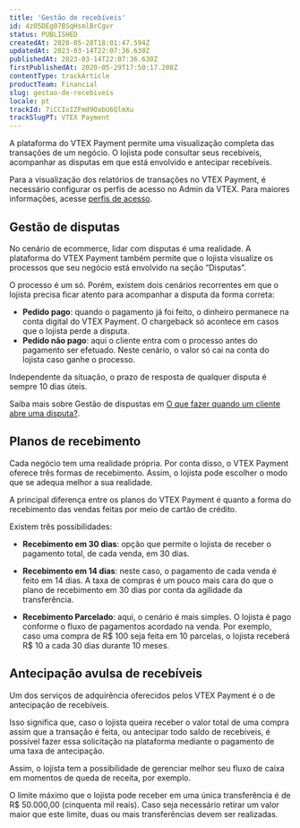 ```yaml
---
title: 'Gestão de recebíveis'
id: 4zO5DEg07BSqHsmlBrCgvr
status: PUBLISHED
createdAt: 2020-05-28T18:01:47.594Z
updatedAt: 2023-03-14T22:07:36.630Z
publishedAt: 2023-03-14T22:07:36.630Z
firstPublishedAt: 2020-05-29T17:50:17.208Z
contentType: trackArticle
productTeam: Financial
slug: gestao-de-recebiveis
locale: pt
trackId: 7iCCIoIZFmd9OabU6QlmXu
trackSlugPT: VTEX Payment
---
```


A plataforma do VTEX Payment permite uma visualização completa das transações de um negócio. O lojista pode consultar seus recebíveis, acompanhar as disputas em que está envolvido e antecipar recebíveis. 

Para a visualização dos relatórios de transações no VTEX Payment, é necessário configurar os perfis de acesso no Admin da VTEX. Para maiores informações, acesse [perfis de acesso](https://help.vtex.com/pt/tutorial/perfis-de-acesso--7HKK5Uau2H6wxE1rH5oRbc?&utm_source=autocomplete#vtex-payment-account-holder).

## Gestão de disputas

No cenário de ecommerce, lidar com disputas é uma realidade. A plataforma do VTEX Payment também permite que o lojista visualize os processos que seu negócio está envolvido na seção “Disputas”. 

O processo é um só. Porém, existem dois cenários recorrentes em que o lojista precisa ficar atento para acompanhar a disputa da forma correta:

- __Pedido pago__: quando o pagamento já foi feito, o dinheiro permanece na conta digital do VTEX Payment. O chargeback só acontece em casos que o lojista perde a disputa.  
- __Pedido não pago__: aqui o cliente entra com o processo antes do pagamento ser efetuado. Neste cenário, o valor só cai na conta do lojista caso ganhe o processo. 

Independente da situação, o prazo de resposta de qualquer disputa é sempre 10 dias úteis.

Saiba mais sobre Gestão de dispustas em [O que fazer quando um cliente abre uma disputa?](https://help.vtex.com/pt/tutorial/o-que-fazer-quando-um-cliente-abre-uma-disputa--JIKPGpj4B0E7XRF9YOJ09#).

## Planos de recebimento

Cada negócio tem uma realidade própria. Por conta disso, o VTEX Payment oferece três formas de recebimento. Assim, o lojista pode escolher o modo que se adequa melhor a sua realidade.

A principal diferença entre os planos do VTEX Payment é quanto a forma do recebimento das vendas feitas por meio de cartão de crédito. 

Existem três possibilidades:

- __Recebimento em 30 dias__: opção que permite o lojista de receber o pagamento total, de cada venda, em 30 dias. 

- __Recebimento em 14 dias__: neste caso, o pagamento de cada venda é feito em 14 dias. A taxa de compras é um pouco mais cara do que o plano de recebimento em 30 dias por conta da agilidade da transferência.

- __Recebimento Parcelado__: aqui, o cenário é mais simples. O lojista é pago conforme o fluxo de pagamentos acordado na venda. Por exemplo, caso uma compra de R$ 100 seja feita em 10 parcelas, o lojista receberá R$ 10 a cada 30 dias durante 10 meses. 

## Antecipação avulsa de recebíveis

Um dos serviços de adquirência oferecidos pelos VTEX Payment é o de antecipação de recebíveis. 

Isso significa que, caso o lojista queira receber o valor total de uma compra assim que a transação é feita, ou antecipar todo saldo de recebíveis, é possível fazer essa solicitação na plataforma mediante o pagamento de uma taxa de antecipação. 

Assim, o lojista tem a possibilidade de gerenciar melhor seu fluxo de caixa em momentos de queda de receita, por exemplo.

<div class="alert alert-warning">
  O limite máximo que o lojista pode receber em uma única transferência é de R$ 50.000,00 (cinquenta mil reais). Caso seja necessário retirar um valor maior que este limite, duas ou mais transferências devem ser realizadas.
  </div>

